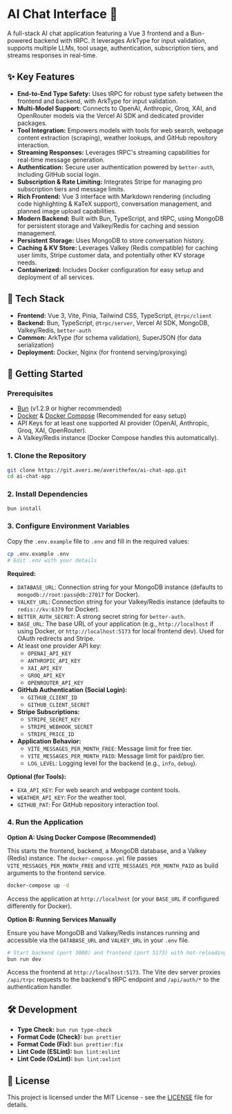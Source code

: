 # AI Chat Interface 💬

A full-stack AI chat application featuring a Vue 3 frontend and a Bun-powered backend with tRPC. It leverages ArkType for input validation, supports multiple LLMs, tool usage, authentication, subscription tiers, and streams responses in real-time.

## ✨ Key Features

- **End-to-End Type Safety:** Uses tRPC for robust type safety between the frontend and backend, with ArkType for input validation.
- **Multi-Model Support:** Connects to OpenAI, Anthropic, Groq, XAI, and OpenRouter models via the Vercel AI SDK and dedicated provider packages.
- **Tool Integration:** Empowers models with tools for web search, webpage content extraction (scraping), weather lookups, and GitHub repository interaction.
- **Streaming Responses:** Leverages tRPC's streaming capabilities for real-time message generation.
- **Authentication:** Secure user authentication powered by `better-auth`, including GitHub social login.
- **Subscription & Rate Limiting:** Integrates Stripe for managing pro subscription tiers and message limits.
- **Rich Frontend:** Vue 3 interface with Markdown rendering (including code highlighting & KaTeX support), conversation management, and planned image upload capabilities.
- **Modern Backend:** Built with Bun, TypeScript, and tRPC, using MongoDB for persistent storage and Valkey/Redis for caching and session management.
- **Persistent Storage:** Uses MongoDB to store conversation history.
- **Caching & KV Store:** Leverages Valkey (Redis compatible) for caching user limits, Stripe customer data, and potentially other KV storage needs.
- **Containerized:** Includes Docker configuration for easy setup and deployment of all services.

## 🚀 Tech Stack

- **Frontend:** Vue 3, Vite, Pinia, Tailwind CSS, TypeScript, `@trpc/client`
- **Backend:** Bun, TypeScript, `@trpc/server`, Vercel AI SDK, MongoDB, Valkey/Redis, `better-auth`
- **Common:** ArkType (for schema validation), SuperJSON (for data serialization)
- **Deployment:** Docker, Nginx (for frontend serving/proxying)

## 🏁 Getting Started

### Prerequisites

- [Bun](https://bun.sh/) (v1.2.9 or higher recommended)
- [Docker](https://www.docker.com/) & [Docker Compose](https://docs.docker.com/compose/) (Recommended for easy setup)
- API Keys for at least one supported AI provider (OpenAI, Anthropic, Groq, XAI, OpenRouter).
- A Valkey/Redis instance (Docker Compose handles this automatically).

### 1. Clone the Repository

```bash
git clone https://git.averi.me/averithefox/ai-chat-app.git
cd ai-chat-app
```

### 2. Install Dependencies

```bash
bun install
```

### 3. Configure Environment Variables

Copy the `.env.example` file to `.env` and fill in the required values:

```bash
cp .env.example .env
# Edit .env with your details
```

**Required:**

- `DATABASE_URL`: Connection string for your MongoDB instance (defaults to `mongodb://root:pass@db:27017` for Docker).
- `VALKEY_URL`: Connection string for your Valkey/Redis instance (defaults to `redis://kv:6379` for Docker).
- `BETTER_AUTH_SECRET`: A strong secret string for `better-auth`.
- `BASE_URL`: The base URL of your application (e.g., `http://localhost` if using Docker, or `http://localhost:5173` for local frontend dev). Used for OAuth redirects and Stripe.
- At least one provider API key:
  - `OPENAI_API_KEY`
  - `ANTHROPIC_API_KEY`
  - `XAI_API_KEY`
  - `GROQ_API_KEY`
  - `OPENROUTER_API_KEY`
- **GitHub Authentication (Social Login):**
  - `GITHUB_CLIENT_ID`
  - `GITHUB_CLIENT_SECRET`
- **Stripe Subscriptions:**
  - `STRIPE_SECRET_KEY`
  - `STRIPE_WEBHOOK_SECRET`
  - `STRIPE_PRICE_ID`
- **Application Behavior:**
  - `VITE_MESSAGES_PER_MONTH_FREE`: Message limit for free tier.
  - `VITE_MESSAGES_PER_MONTH_PAID`: Message limit for paid/pro tier.
  - `LOG_LEVEL`: Logging level for the backend (e.g., `info`, `debug`).

**Optional (for Tools):**

- `EXA_API_KEY`: For web search and webpage content tools.
- `WEATHER_API_KEY`: For the weather tool.
- `GITHUB_PAT`: For GitHub repository interaction tool.

### 4. Run the Application

**Option A: Using Docker Compose (Recommended)**

This starts the frontend, backend, a MongoDB database, and a Valkey (Redis) instance.
The `docker-compose.yml` file passes `VITE_MESSAGES_PER_MONTH_FREE` and `VITE_MESSAGES_PER_MONTH_PAID` as build arguments to the frontend service.

```bash
docker-compose up -d
```

Access the application at `http://localhost` (or your `BASE_URL` if configured differently for Docker).

**Option B: Running Services Manually**

Ensure you have MongoDB and Valkey/Redis instances running and accessible via the `DATABASE_URL` and `VALKEY_URL` in your `.env` file.

```bash
# Start backend (port 3000) and frontend (port 5173) with hot-reloading
bun run dev
```

Access the frontend at `http://localhost:5173`. The Vite dev server proxies `/api/trpc` requests to the backend's tRPC endpoint and `/api/auth/*` to the authentication handler.

## 🛠️ Development

- **Type Check:** `bun run type-check`
- **Format Code (Check):** `bun prettier`
- **Format Code (Fix):** `bun prettier:fix`
- **Lint Code (ESLint):** `bun lint:eslint`
- **Lint Code (OxLint):** `bun lint:oxlint`

## 📄 License

This project is licensed under the MIT License - see the [LICENSE](LICENSE) file for details.
